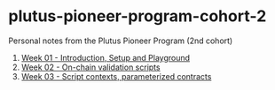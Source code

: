 # plutus-pioneer-program-cohort-2
Personal notes from the Plutus Pioneer Program (2nd cohort)

1. [Week 01 - Introduction, Setup and Playground](/week-01.md)
2. [Week 02 - On-chain validation scripts](/week-02.md)
3. [Week 03 - Script contexts, parameterized contracts](/week-03.md)
